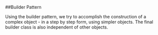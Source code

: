##Builder Pattern

Using the builder pattern, we try to accomplish the construction of a complex object - in a step by step form, using simpler objects.
The final builder class is also independent of other objects.

